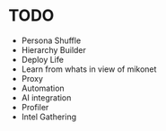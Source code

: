 # TODO
- Persona Shuffle
- Hierarchy Builder
- Deploy Life
- Learn from whats in view of mikonet
- Proxy
- Automation
- AI integration
- Profiler
- Intel Gathering
